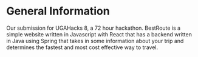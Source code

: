 # General Information
Our submission for UGAHacks 8, a 72 hour hackathon. BestRoute is a simple website written in Javascript with React that has a backend written in Java using Spring that takes in some information about your trip and determines the fastest and most cost effective way to travel.
